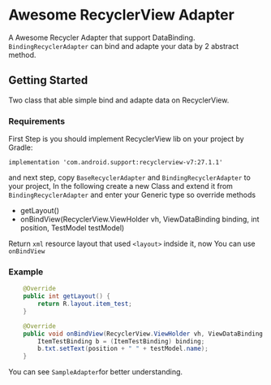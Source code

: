 # Awesome RecyclerView Adapter
A Awesome Recycler Adapter that support DataBinding.
`BindingRecyclerAdapter` can bind and adapte your data by 2 abstract method.

## Getting Started
Two class that able simple bind and adapte data on RecyclerView.

### Requirements

First Step is you should implement RecyclerView lib on your project by Gradle:
```
implementation 'com.android.support:recyclerview-v7:27.1.1'
```

and next step, copy `BaseRecyclerAdapter` and `BindingRecyclerAdapter` to your project, 
In the following create a new Class and extend it from `BindingRecyclerAdapter` and enter your Generic type so override methods

* getLayout() 
* onBindView(RecyclerView.ViewHolder vh, ViewDataBinding binding, int position, TestModel testModel)

Return `xml` resource layout that used `<layout>` indside it, now You can use `onBindView`

### Example

```java
    @Override
    public int getLayout() {
        return R.layout.item_test;
    }

    @Override
    public void onBindView(RecyclerView.ViewHolder vh, ViewDataBinding binding, int position, TestModel testModel) {
        ItemTestBinding b = (ItemTestBinding) binding;
        b.txt.setText(position + " " + testModel.name);
    }
```
You can see `SampleAdapter`for better understanding.
